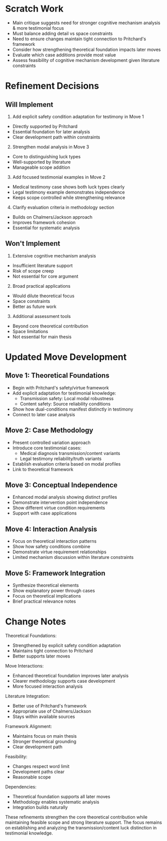 # Scratch Work
- Main critique suggests need for stronger cognitive mechanism analysis & more testimonial focus
- Must balance adding detail vs space constraints
- Need to ensure changes maintain tight connection to Pritchard's framework
- Consider how strengthening theoretical foundation impacts later moves
- Evaluate which case additions provide most value
- Assess feasibility of cognitive mechanism development given literature constraints

# Refinement Decisions

## Will Implement

1. Add explicit safety condition adaptation for testimony in Move 1
- Directly supported by Pritchard
- Essential foundation for later analysis
- Clear development path within constraints

2. Strengthen modal analysis in Move 3
- Core to distinguishing luck types
- Well-supported by literature 
- Manageable scope addition

3. Add focused testimonial examples in Move 2
- Medical testimony case shows both luck types clearly
- Legal testimony example demonstrates independence
- Keeps scope controlled while strengthening relevance

4. Clarify evaluation criteria in methodology section
- Builds on Chalmers/Jackson approach
- Improves framework cohesion
- Essential for systematic analysis

## Won't Implement

1. Extensive cognitive mechanism analysis
- Insufficient literature support
- Risk of scope creep
- Not essential for core argument

2. Broad practical applications
- Would dilute theoretical focus
- Space constraints
- Better as future work

3. Additional assessment tools
- Beyond core theoretical contribution
- Space limitations
- Not essential for main thesis

# Updated Move Development

## Move 1: Theoretical Foundations
- Begin with Pritchard's safety/virtue framework
- Add explicit adaptation for testimonial knowledge:
  - Transmission safety: Local modal robustness
  - Content safety: Source reliability conditions
- Show how dual-conditions manifest distinctly in testimony
- Connect to later case analysis

## Move 2: Case Methodology 
- Present controlled variation approach
- Introduce core testimonial cases:
  - Medical diagnosis transmission/content variants
  - Legal testimony reliability/truth variants
- Establish evaluation criteria based on modal profiles
- Link to theoretical framework

## Move 3: Conceptual Independence
- Enhanced modal analysis showing distinct profiles
- Demonstrate intervention point independence
- Show different virtue condition requirements
- Support with case applications

## Move 4: Interaction Analysis
- Focus on theoretical interaction patterns
- Show how safety conditions combine
- Demonstrate virtue requirement relationships
- Limited mechanism discussion within literature constraints

## Move 5: Framework Integration
- Synthesize theoretical elements
- Show explanatory power through cases
- Focus on theoretical implications
- Brief practical relevance notes

# Change Notes

Theoretical Foundations:
- Strengthened by explicit safety condition adaptation
- Maintains tight connection to Pritchard
- Better supports later moves

Move Interactions:
- Enhanced theoretical foundation improves later analysis
- Clearer methodology supports case development
- More focused interaction analysis

Literature Integration:
- Better use of Pritchard's framework
- Appropriate use of Chalmers/Jackson
- Stays within available sources

Framework Alignment:
- Maintains focus on main thesis
- Stronger theoretical grounding
- Clear development path

Feasibility:
- Changes respect word limit
- Development paths clear
- Reasonable scope

Dependencies:
- Theoretical foundation supports all later moves
- Methodology enables systematic analysis
- Integration builds naturally

These refinements strengthen the core theoretical contribution while maintaining feasible scope and strong literature support. The focus remains on establishing and analyzing the transmission/content luck distinction in testimonial knowledge.